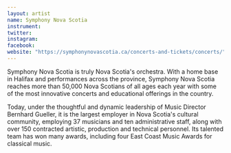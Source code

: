```yaml
---
layout: artist
name: Symphony Nova Scotia
instrument:
twitter:
instagram:
facebook:
website: "https://symphonynovascotia.ca/concerts-and-tickets/concerts/"
---
```


Symphony Nova Scotia is truly Nova Scotia's orchestra. With a home base in Halifax and performances across the province, Symphony Nova Scotia reaches more than 50,000 Nova Scotians of all ages each year with some of the most innovative concerts and educational offerings in the country.

Today, under the thoughtful and dynamic leadership of Music Director Bernhard Gueller, it is the largest employer in Nova Scotia's cultural community, employing 37 musicians and ten administrative staff, along with over 150 contracted artistic, production and technical personnel. Its talented team has won many awards, including four East Coast Music Awards for classical music.